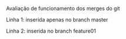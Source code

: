 Avaliação de funcionamento dos merges do git

Linha 1: inserida apenas no branch master

Linha 2: inserida no branch feature01
